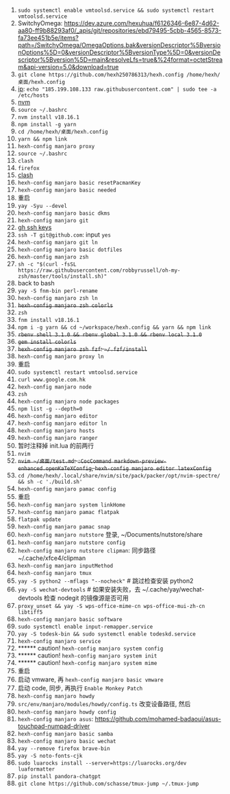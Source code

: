 1. `sudo systemctl enable vmtoolsd.service && sudo systemctl restart vmtoolsd.service`
1. SwitchyOmega: https://dev.azure.com/hexuhua/f6126346-6e87-4d62-aa80-ff9b88293af0/_apis/git/repositories/ebd79495-5cbb-4565-8573-fa73ee451b5e/items?path=/SwitchyOmega/OmegaOptions.bak&versionDescriptor%5BversionOptions%5D=0&versionDescriptor%5BversionType%5D=0&versionDescriptor%5Bversion%5D=main&resolveLfs=true&%24format=octetStream&api-version=5.0&download=true
1. `git clone https://github.com/hexh250786313/hexh.config /home/hexh/桌面/hexh.config`
1. [ip](https://myip.ms/): `echo "185.199.108.133 raw.githubusercontent.com" | sudo tee -a /etc/hosts`
1. [nvm](https://github.com/nvm-sh/nvm#installing-and-updating)
1. `source ~/.bashrc`
1. `nvm install v18.16.1`
1. `npm install -g yarn`
1. `cd /home/hexh/桌面/hexh.config`
1. `yarn && npm link`
1. `hexh-config manjaro proxy`
1. `source ~/.bashrc`
1. `clash`
1. `firefox`
1. [clash](https://clash.razord.top/)
1. `hexh-config manjaro basic resetPacmanKey`
1. `hexh-config manjaro basic needed`
1. 重启
1. `yay -Syu --devel`
1. `hexh-config manjaro basic dkms`
1. `hexh-config manjaro git`
1. [gh ssh keys](https://github.com/settings/keys)
1. `ssh -T git@github.com`: input `yes`
1. `hexh-config manjaro git ln`
1. `hexh-config manjaro basic dotfiles`
1. `hexh-config manjaro zsh`
1. `sh -c "$(curl -fsSL https://raw.githubusercontent.com/robbyrussell/oh-my-zsh/master/tools/install.sh)"`
1. back to bash
1. `yay -S fnm-bin perl-rename`
1. `hexh-config manjaro zsh ln`
1. ~~`hexh-config manjaro zsh colorls`~~
1. `zsh`
1. `fnm install v18.16.1`
1. `npm i -g yarn && cd ~/workspace/hexh.config && yarn && npm link`
1. ~~`rbenv shell 3.1.0 && rbenv global 3.1.0 && rbenv local 3.1.0`~~
1. ~~`gem install colorls`~~
1. ~~`hexh-config manjaro zsh fzf`: `~/.fzf/install`~~
1. `hexh-config manjaro proxy ln`
1. 重启
1. `sudo systemctl restart vmtoolsd.service`
1. `curl www.google.com.hk`
1. `hexh-config manjaro node`
1. `zsh`
1. `hexh-config manjaro node packages`
1. `npm list -g --depth=0`
1. `hexh-config manjaro editor`
1. `hexh-config manjaro editor ln`
1. `hexh-config manjaro hosts`
1. `hexh-config manjaro ranger`
1. 暂时注释掉 init.lua 的前两行
1. `nvim`
1. ~~`nvim ~/桌面/test.md`: `:CocCommand markdown-preview-enhanced.openKaTeXConfig`, `hexh-config manjaro editor latexConfig`~~
1. `cd /home/hexh/.local/share/nvim/site/pack/packer/opt/nvim-spectre/ && sh -c './build.sh'`
1. `hexh-config manjaro pamac config`
1. 重启
1. `hexh-config manjaro system linkHome`
1. `hexh-config manjaro pamac flatpak`
1. `flatpak update`
1. `hexh-config manjaro pamac snap`
1. `hexh-config manjaro nutstore` 登录, ~/Documents/nutstore/share
1. `hexh-config manjaro nutstore config`
1. `hexh-config manjaro nutstore clipman`: 同步路径 ~/.cache/xfce4/clipman
1. `hexh-config manjaro inputMethod`
1. `hexh-config manjaro tmux`
1. `yay -S python2 --mflags "--nocheck"` # 跳过检查安装 python2
1. `yay -S wechat-devtools` # 如果安装失败，去 ~/.cache/yay/wechat-devtools 检查 nodegit 的镜像源是否可用
1. `proxy_unset && yay -S wps-office-mime-cn wps-office-mui-zh-cn libtiff5`
1. `hexh-config manjaro basic software`
1. `sudo systemctl enable input-remapper.service`
1. `yay -S todesk-bin && sudo systemctl enable todeskd.service`
1. `hexh-config manjaro service`
1. ****** caution! `hexh-config manjaro system config`
1. ****** caution! `hexh-config manjaro system init`
1. ****** caution! `hexh-config manjaro system mime`
1. 重启
1. 启动 vmware, 再 `hexh-config manjaro basic vmware`
1. 启动 code, 同步, 再执行 `Enable Monkey Patch`
1. `hexh-config manjaro howdy`
1. `src/env/manjaro/modules/howdy/config.ts` 改变设备路径, 然后
1. `hexh-config manjaro howdy config`
1. `hexh-config manjaro asus`: https://github.com/mohamed-badaoui/asus-touchpad-numpad-driver
1. `hexh-config manjaro basic samba`
1. `hexh-config manjaro basic wechat`
1. `yay --remove firefox brave-bin`
1. `yay -S noto-fonts-cjk`
1. `sudo luarocks install --server=https://luarocks.org/dev luaformatter`
1. `pip install pandora-chatgpt`
1. `git clone https://github.com/schasse/tmux-jump ~/.tmux-jump`
